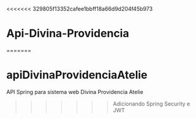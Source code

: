 <<<<<<< 329805f13352cafee1bbff18a66d9d204f45b973
# Api-Divina-Providencia
=======
# apiDivinaProvidenciaAtelie
API Spring para sistema web Divina Providencia Atelie
>>>>>>> Adicionando Spring Security e JWT
